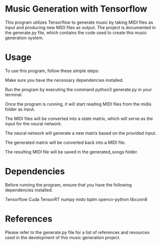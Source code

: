 # Music Generation with Tensorflow
This program utilizes Tensorflow to generate music by taking MIDI files as input and producing new MIDI files as output. The project is documented in the generate.py file, which contains the code used to create this music generation system.

# Usage
To use this program, follow these simple steps:

Make sure you have the necessary dependencies installed.

Run the program by executing the command python3 generate.py in your terminal.

Once the program is running, it will start reading MIDI files from the midis folder as input.

The MIDI files will be converted into a state matrix, which will serve as the input for the neural network.

The neural network will generate a new matrix based on the provided input.

The generated matrix will be converted back into a MIDI file.

The resulting MIDI file will be saved in the generated_songs folder.

# Dependencies
Before running the program, ensure that you have the following dependencies installed:

Tensorflow
Cuda
TensorRT
numpy
mido
tqdm
opencv-python
libcunn8

# References
Please refer to the generate.py file for a list of references and resources used in the development of this music generation project.
